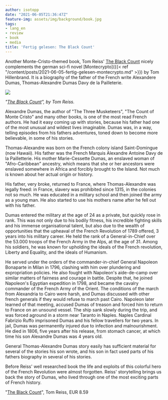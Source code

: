 ```yaml
---
author: isotopp
date: "2021-06-05T21:36:47Z"
feature-img: assets/img/background/book.jpg
tags:
- lang_en
- review
- book
- media
title: 'Fertig gelesen: The Black Count'
---
```


Another Monte-Cristo-themed book, Tom Reiss' [The Black Count](https://www.amazon.de/dp/B008QYTJZO) nicely complements the german sci-fi novel [Montecrypto]({{< ref "/content/posts/2021-06-05-fertig-gelesen-montecrypto.md" >}}) by Tom Hillenbrand. It is a biography of the father of the French write Alexandere Dumas, Thomas-Alexandre Dumas Davy de la Pailleterie.

[![](/uploads/2021/06/black-count.jpg)](https://www.amazon.de/dp/B008QYTJZO)

*"[The Black Count](https://www.amazon.de/dp/B008QYTJZO)", by Tom Reiss.*

Alexandre Dumas, the author of "The Three Musketeers", "The Count of Monte Cristo" and many other books, is one of the most read French authors. He had it easy coming up with stories, because his father had one of the most unusual and wildest lives imaginable. Dumas was, in a way, telling episodes from his fathers adventures, toned down to become more believable, in some of his stories.

Thomas-Alexandre was born on the French colony island Saint-Domingue (now Hawaii). His father was the French Marquis Alexandre Antoine Davy de la Pailletterie. His mother Marie-Cessette Dumas, an enslaved woman of "Afro-Caribbean" ancestry,  which means that she or her ancestors were enslaved somewhere in Africa and forcibly brought to the Island. Not much is known about her actual origin or history.

His father, very broke, returned to France, where Thomas-Alexandre was legally freed: in France, slavery was prohibited since 1315, in the colonies not so much. He was educated in a military school and then joined the army as a young man. He also started to use his mothers name after he fell out with his father.

Dumas entered the military at the age of 24 as a private, but quickly rose in rank. This was not only due to his bodily fitness, his incredible fighting skills and his immense organisational talent, but also due to the wealth of opportunities that the upheaval of the French Revolution of 1789 offered, 3 years into his military career. He held the rank of a General-in-Chief over the 53.000 troops of the French Army in the Alps, at the age of 31. Among his soldiers, he was known for upholding the ideals of the French revolution, Liberty and Equality, and the ideals of Humanism.

He served under the orders of the commander-in-chief General Napoleon Bonaparte in Milan in 1796, clashing with him over plundering and expropriation policies. He also fought with Napoleon's aide-de-camp over similar matters of fairness and courage in battle. Despite that, he joined Napoleon's Egyptian expedition in 1798, and became the cavalry commander of the French Army of the Orient. The conditions of the march from Alexandria to Cairo were harsh, and Dumas discussed with other french generals if they would refuse to march past Cairo. Napoleon later learned of that meeting, accused Dumas of treason and forced him to return to France on an unsound vessel. The ship sank slowly during the trip, and was forced aground in a storm near Taranto in Naples. Naples Cardinal Fabrizio Ruffo imprisoned Dumas and his fellow travellers for two years. In jail, Dumas was permanently injured due to infection and malnourishment. He died in 1806, five years after his release, from stomach cancer, at which time his son Alexandre Dumas was 4 years old.

General Thomas-Alexandre Dumas story easily has sufficient material for several of the stories his son wrote, and his son in fact used parts of his fathers biography in several of his stories.

Before Reiss' well researched book the life and exploits of this colorful hero of the French Revolution were almost forgotten. Reiss' storytelling brings us back the story of Dumas, who lived through one of the most exciting parts of French history.

"[The Black Count](https://www.amazon.de/dp/B008QYTJZO)", Tom Reiss, EUR 8.59
